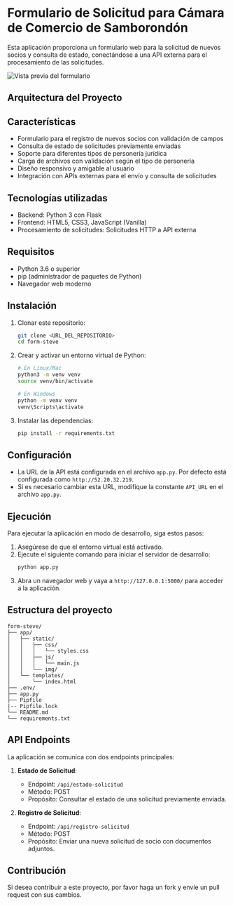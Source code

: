 # Formulario de Solicitud para Cámara de Comercio de Samborondón

Esta aplicación proporciona un formulario web para la solicitud de nuevos socios y consulta de estado, conectándose a una API externa para el procesamiento de las solicitudes.

![Vista previa del formulario](docs/form.jpeg)

## Arquitectura del Proyecto

## Características

- Formulario para el registro de nuevos socios con validación de campos
- Consulta de estado de solicitudes previamente enviadas
- Soporte para diferentes tipos de personería jurídica
- Carga de archivos con validación según el tipo de personería
- Diseño responsivo y amigable al usuario
- Integración con APIs externas para el envío y consulta de solicitudes

## Tecnologías utilizadas

- Backend: Python 3 con Flask
- Frontend: HTML5, CSS3, JavaScript (Vanilla)
- Procesamiento de solicitudes: Solicitudes HTTP a API externa

## Requisitos

- Python 3.6 o superior
- pip (administrador de paquetes de Python)
- Navegador web moderno

## Instalación

1. Clonar este repositorio:
   ```bash
   git clone <URL_DEL_REPOSITORIO>
   cd form-steve
   ```

2. Crear y activar un entorno virtual de Python:
   ```bash
   # En Linux/Mac
   python3 -m venv venv
   source venv/bin/activate
   
   # En Windows
   python -m venv venv
   venv\Scripts\activate
   ```

3. Instalar las dependencias:
   ```bash
   pip install -r requirements.txt
   ```

## Configuración

- La URL de la API está configurada en el archivo `app.py`. Por defecto está configurada como `http://52.20.32.219`.
- Si es necesario cambiar esta URL, modifique la constante `API_URL` en el archivo `app.py`.

## Ejecución

Para ejecutar la aplicación en modo de desarrollo, siga estos pasos:

1. Asegúrese de que el entorno virtual está activado.
2. Ejecute el siguiente comando para iniciar el servidor de desarrollo:
   ```bash
   python app.py
   ```
3. Abra un navegador web y vaya a `http://127.0.0.1:5000/` para acceder a la aplicación.

## Estructura del proyecto

```
form-steve/
├── app/
│   ├── static/
│   │   ├── css/
│   │   │   └── styles.css
│   │   ├── js/
│   │   │   └── main.js
│   │   └── img/
│   └── templates/
│       └── index.html
├── .env/
├── app.py
├── Pipfile
|-- Pipfile.lock
└── README.md
└── requirements.txt
```

## API Endpoints

La aplicación se comunica con dos endpoints principales:

1. **Estado de Solicitud**: 
   - Endpoint: `/api/estado-solicitud`
   - Método: POST
   - Propósito: Consultar el estado de una solicitud previamente enviada.

2. **Registro de Solicitud**: 
   - Endpoint: `/api/registro-solicitud`
   - Método: POST
   - Propósito: Enviar una nueva solicitud de socio con documentos adjuntos.

## Contribución

Si desea contribuir a este proyecto, por favor haga un fork y envíe un pull request con sus cambios. 